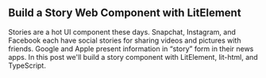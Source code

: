 
## Build a Story Web Component with LitElement

Stories are a hot UI component these days. Snapchat, Instagram, and Facebook each have social stories for sharing videos and pictures with friends. Google and Apple present information in “story” form in their news apps. In this post we'll build a story component with LitElement, lit-html, and TypeScript.
